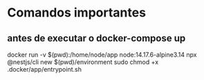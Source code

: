 # Comandos importantes

## antes de executar o docker-compose up
docker run -v $(pwd):/home/node/app node:14.17.6-alpine3.14 npx @nestjs/cli new $(pwd)/environment
sudo chmod +x .docker/app/entrypoint.sh

